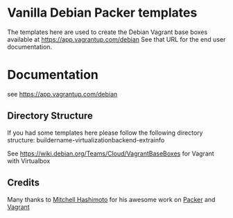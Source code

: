 # Vanilla Debian Packer templates

The templates here are used to create the Debian Vagrant base boxes available at 
https://app.vagrantup.com/debian
See that URL for the end user documentation.

# Documentation
see https://app.vagrantup.com/debian

## Directory Structure
If you had some templates here please follow the following directory
structure: buildername-virtualizationbackend-extrainfo

See https://wiki.debian.org/Teams/Cloud/VagrantBaseBoxes for Vagrant with Virtualbox

## Credits
Many thanks to [Mitchell Hashimoto](https://github.com/mitchellh/) for his awesome work on [Packer](https://github.com/mitchellh/packer) and [Vagrant](https://github.com/mitchellh/vagrant)
